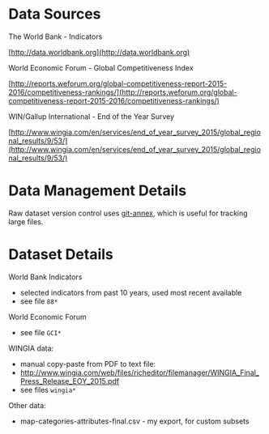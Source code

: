 Data Sources
===============================================================================
The World Bank - Indicators

[http://data.worldbank.org](http://data.worldbank.org)

World Economic Forum - Global Competitiveness Index

[http://reports.weforum.org/global-competitiveness-report-2015-2016/competitiveness-rankings/](http://reports.weforum.org/global-competitiveness-report-2015-2016/competitiveness-rankings/)

WIN/Gallup International - End of the Year Survey

[http://www.wingia.com/en/services/end_of_year_survey_2015/global_regional_results/9/53/](http://www.wingia.com/en/services/end_of_year_survey_2015/global_regional_results/9/53/)


Data Management Details
===============================================================================
Raw dataset version control uses [git-annex](https://git-annex.branchable.com),
which is useful for tracking large files.


Dataset Details
===============================================================================

World Bank Indicators

* selected indicators from past 10 years, used most recent available
* see file `88*`


World Economic Forum

* see file `GCI*`


WINGIA data:

* manual copy-paste from PDF to text file:
* http://www.wingia.com/web/files/richeditor/filemanager/WINGIA_Final_Press_Release_EOY_2015.pdf
* see files `wingia*`


Other data:
* map-categories-attributes-final.csv - my export, for custom subsets

